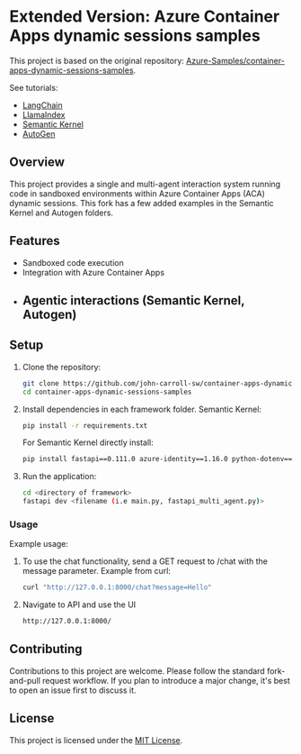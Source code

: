 # Extended Version: Azure Container Apps dynamic sessions samples

This project is based on the original repository: [Azure-Samples/container-apps-dynamic-sessions-samples](https://github.com/Azure-Samples/container-apps-dynamic-sessions-samples/tree/main).

See tutorials:

* [LangChain](https://learn.microsoft.com/azure/container-apps/sessions-tutorial-langchain)
* [LlamaIndex](https://learn.microsoft.com/azure/container-apps/sessions-tutorial-llamaindex)
* [Semantic Kernel](https://learn.microsoft.com/azure/container-apps/sessions-tutorial-semantic-kernel)
* [AutoGen](https://learn.microsoft.com/azure/container-apps/sessions-tutorial-autogen)


## Overview

This project provides a single and multi-agent interaction system running code in sandboxed environments within Azure Container Apps (ACA) dynamic sessions. This fork has a few added examples in the Semantic Kernel and Autogen folders.

## Features

- Sandboxed code execution
- Integration with Azure Container Apps
- Agentic interactions (Semantic Kernel, Autogen)
  - 

## Setup

1. Clone the repository:

   ```sh
   git clone https://github.com/john-carroll-sw/container-apps-dynamic-sessions-samples.git
   cd container-apps-dynamic-sessions-samples
   ```

2. Install dependencies in each framework folder. Semantic Kernel:

   ```sh
   pip install -r requirements.txt
   ```

   For Semantic Kernel directly install:
   ```sh
   pip install fastapi==0.111.0 azure-identity==1.16.0 python-dotenv==1.0.1 semantic-kernel==1.5.1
   ```

3. Run the application:

   ```sh
   cd <directory of framework>
   fastapi dev <filename (i.e main.py, fastapi_multi_agent.py)>
   ```

### Usage

Example usage:

1. To use the chat functionality, send a GET request to /chat with the message parameter. Example from curl: 

    ```sh
    curl "http://127.0.0.1:8000/chat?message=Hello"

2. Navigate to API and use the UI

    ```sh
    http://127.0.0.1:8000/

## Contributing

Contributions to this project are welcome. Please follow the standard fork-and-pull request workflow. If you plan to introduce a major change, it's best to open an issue first to discuss it.

## License

This project is licensed under the [MIT License](LICENSE).